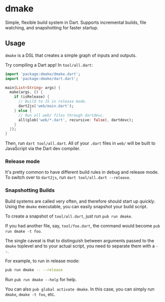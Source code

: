 # dmake
Simple, flexible build system in Dart.
Supports incremental builds, file watching,
and snapshotting for faster startup.

## Usage
`dmake` is a DSL that creates a simple graph of inputs
and outputs.

Try compiling a Dart app! In `tool/all.dart`:

```dart
import 'package:dmake/dmake.dart';
import 'package:dmake/dart.dart';

main(List<String> args) {
  make(args, () {
    if (isRelease) {
      // Build to JS in release mode.
      dart2js('web/main.dart');
    } else {
      // Run all web/ files through dartdevc.
      all(glob('web/*.dart', recursive: false), dartdevc);
    }
  });
}
```

Then, run `dart tool/all.dart`. All of your `.dart` files in
`web/` will be built to JavaScript via the Dart dev compiler.

### Release mode
It's pretty common to have different build rules in debug and
release mode. To switch over to `dart2js`, run
`dart tool/all.dart --release`.

### Snapshotting Builds
Build systems are called very often, and therefore should
start up *quickly*.
Using the `dmake` executable, you can easily snapshot your
build script.

To create a snapshot of `tool/all.dart`, just
run `pub run dmake`.

If you had another file, say, `tool/foo.dart`, the command
would become `pub run dmake -t foo`.

The single caveat is that to distinguish between arguments
passed to the `dmake` toplevel and to your actual script,
you need to separate them with a `--`.

For example, to run in release mode:

```bash
pub run dmake -- --release
```

Run `pub run dmake --help` for help.

You can also `pub global activate dmake`. In this case,
you can simply run `dmake`, `dmake -t foo`, etc.